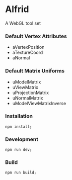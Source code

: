 Alfrid
======

A WebGL tool set

### Default Vertex Attributes
- aVertexPosition
- aTextureCoord
- aNormal

### Default Matrix Uniforms
- uModelMatrix
- uViewMatrix
- uProjectionMatrix
- uNormalMatrix
- uModelViewMatrixInverse


### Installation 

```
npm install;
```

### Development 

```
npm run dev;
```


### Build 

```
npm run build;
```